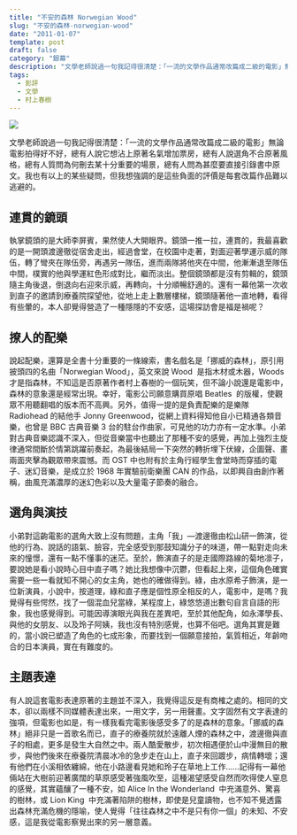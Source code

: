 ```yaml
---
title: "不安的森林 Norwegian Wood"
slug: "不安的森林-norwegian-wood"
date: "2011-01-07"
template: post
draft: false
category: "銀幕"
description: "文學老師說過一句我記得很清楚：「一流的文學作品通常改篇成二級的電影」無論電影拍得好不好，總有人說它想沾上原著名氣增加票房，總有人說選角不合原著風格，總有人質問為何刪去某十分重要的場景，總有人問為甚麼要直接引錄書中原文。我也有以上的某些疑問，但我想強調的是這些負面的評價是每套改篇作品難以逃避的。"
tags:
  - 影評
  - 文學
  - 村上春樹
---
```


![](/media/f1940-wallpaper_version2.jpg)

文學老師說過一句我記得很清楚：「一流的文學作品通常改篇成二級的電影」無論電影拍得好不好，總有人說它想沾上原著名氣增加票房，總有人說選角不合原著風格，總有人質問為何刪去某十分重要的場景，總有人問為甚麼要直接引錄書中原文。我也有以上的某些疑問，但我想強調的是這些負面的評價是每套改篇作品難以逃避的。

## 連貫的鏡頭

執掌鏡頭的是大師李屏賓，果然使人大開眼界。鏡頭一推一拉，連貫的，我最喜歡的是一開頭渡邊徹從宿舍走出，經過會堂，在校園中走著，對面迎著學運示威的隊伍，轉了彎夾在隊伍旁，再遇另一隊伍，進而兩隊將他夾在中間，他漸漸退至隊伍中間，樸實的他與學運紅色形成對比，繼而淡出。整個鏡頭都是沒有剪輯的，鏡頭隨主角後退，倒退向右迎來示威，再轉向，十分順暢舒適的。還有一幕他第一次收到直子的邀請到療養院探望他，從地上走上數層樓梯，鏡頭隨著他一直地轉，看得有些暈的，本人卻覺得營造了一種隱隱的不安感，這場探訪會是福是禍呢？

## 撩人的配樂

說起配樂，還算是全書十分重要的一條線索，書名戲名是「挪威的森林」，原引用披頭四的名曲「Norwegian Wood」，英文來說 Wood  是指木材或木器，Woods  才是指森林，不知這是否原著作者村上春樹的一個玩笑，但不論小說還是電影中，森林的意象還是經常出現。幸好，電影公司願意購買原唱 Beatles  的版權，使觀眾不用聽翻唱的版本而不高興。另外，值得一提的是負責配樂的是樂隊 Radiohead 的結他手 Jonny Greenwood，從網上資料得知他自小已精通各類音樂，也曾是 BBC 古典音樂 3 台的駐台作曲家，可見他的功力亦有一定水準。小弟對古典音樂認識不深入，但從音樂當中也聽出了那種不安的感覺，再加上強烈主旋律通常間斷於情第跳躍前奏起，為最後結局一下突然的轉折埋下伏線，企圖聲、畫兩面夾擊為觀眾帶來震憾。而 OST 中也附有於主角行經學生會堂時而穿插的電子、迷幻音樂，是成立於 1968 年實驗前衛樂團 CAN 的作品，以即興自由創作著稱，曲風充滿濃厚的迷幻色彩以及大量電子節奏的融合。

## 選角與演技

小弟對這齣電影的選角大致上沒有問題，主角「我」—渡邊徹由松山研一飾演，從他的行為、說話的語氣、臉容，完全感受到那鼓知識分子的味道，帶一點對走向未來的憧憬，還有一點不懂事的迷茫。至於，飾演直子的是走國際路線的菊地凛子，要說她是看小說時心目中直子嗎？她比我想像中沉鬱，但看起上來，這個角色確實需要一些一看就知不開心的女主角，她也的確做得到。綠，由水原希子飾演，是一位新演員，小說中，按道理，綠和直子應是個性原全相反的人，電影中，是嗎？我覺得有些愕然，找了一個混血兒當綠，某程度上，綠悠悠道出數句自言自語的形象，我也感覺得到。可能因導演眼光與我在差異吧，至於其他配角，如永澤學長、與他的女朋友、以及玲子阿姨，我也沒有特別感覺，也算不俗吧。選角其實是難的，當小說已塑造了角色的七成形象，而要找到一個願意接拍，氣質相近，年齡吻合的日本演員，實在有難度的。

## 主題表達

有人說這套電影表達原著的主題並不深入，我覺得這反是有商榷之處的。相同的文本，卻以兩樣不同媒體表達出來，一用文字，另一用聲畫。文字固然有文字表達的強項，但電影也如是，有一樣我看完電影後感受多了的是森林的意象。「挪威的森林」絕非只是一首歌名而已，直子的療養院就於遠離人煙的森林之中，渡邊徹與直子的相處，更多是發生大自然之中。兩人酷愛散步，初次相遇便於山中漫無目的散步，與他們後來在療養院清晨冰冷的急步走在山上，直子來回踱步，病情轉壞；還有他們在小溪相依纏綿，他在小路邊看見她和玲子在草地上工作……記得有一幕他倆站在大樹前迎著廣闊的草原感受著強風吹至，這種渴望感受自然而吹得使人窒息的感覺，其實蘊釀了一種不安，如 Alice In the Wonderland  中充滿意外、驚喜的樹林，或 Lion King  中充滿著陷阱的樹林，即使是兒童讀物，也不知不覺透露出森林充滿危機的隱喻，使人覺得「往往森林之中不是只有你一個」的未知、不安感，這是我從電影察覺出來的另一層意義。
